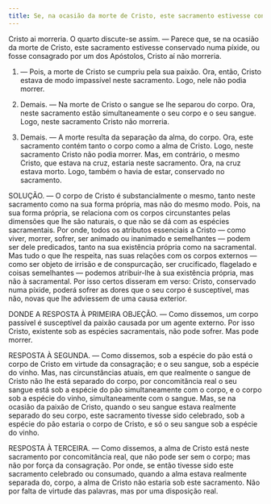 ```yaml
---
title: Se, na ocasião da morte de Cristo, este sacramento estivesse conservado numa píxide, ou fosse consagrado por um dos Apóstolos, Cristo ai morreria
---
```


Cristo ai morreria. O quarto discute-se assim. — Parece que, se na ocasião da morte de Cristo, este sacramento estivesse conservado numa píxide, ou fosse consagrado por um dos Apóstolos, Cristo aí não morreria.  

1. — Pois, a morte de Cristo se cumpriu pela sua paixão. Ora, então, Cristo estava de modo impassível neste sacramento. Logo, nele não podia morrer.  

2. Demais. — Na morte de Cristo o sangue se lhe separou do corpo. Ora, neste sacramento estão simultaneamente o seu corpo e o seu sangue. Logo, neste sacramento Cristo não morreria.  

3. Demais. — A morte resulta da separação da alma, do corpo. Ora, este sacramento contém tanto o corpo como a alma de Cristo. Logo, neste sacramento Cristo não podia morrer.  Mas, em contrário, o mesmo Cristo, que estava na cruz, estaria neste sacramento. Ora, na cruz estava morto. Logo, também o havia de estar, conservado no sacramento.  

SOLUÇÃO. — O corpo de Cristo é substancialmente o mesmo, tanto neste sacramento como na sua forma própria, mas não do mesmo modo. Pois, na sua forma própria, se relaciona com os corpos circunstantes pelas dimensões que lhe são naturais, o que não se dá com as espécies sacramentais. Por onde, todos os atributos essenciais a Cristo — como viver, morrer, sofrer, ser animado ou inanimado e semelhantes — podem ser dele predicados, tanto na sua existência própria como na sacramental. Mas tudo o que lhe respeita, nas suas relações com os corpos externos — como ser objeto de irrisão e de conspurcação, ser crucificado, flagelado e coisas semelhantes — podemos atribuir-lhe à sua existência própria, mas não à sacramental. Por isso certos disseram em verso: Cristo, conservado numa píxide, poderá sofrer as dores que o seu corpo é susceptível, mas não, novas que lhe adviessem de uma causa exterior. 

DONDE A RESPOSTA À PRIMEIRA OBJEÇÃO. — Como dissemos, um corpo passível é susceptível da paixão causada por um agente externo. Por isso Cristo, existente sob as espécies sacramentais, não pode sofrer. Mas pode morrer.  

RESPOSTA À SEGUNDA. — Como dissemos, sob a espécie do pão está o corpo de Cristo em virtude da consagração; e o seu sangue, sob a espécie do vinho. Mas, nas circunstâncias atuais, em que realmente o sangue de Cristo não lhe está separado do corpo, por concomitância real o seu sangue está sob a espécie do pão simultaneamente com o corpo, e o corpo sob a espécie do vinho, simultaneamente com o sangue. Mas, se na ocasião da paixão de Cristo, quando o seu sangue estava realmente separado do seu corpo, este sacramento tivesse sido celebrado, sob a espécie do pão estaria o corpo de Cristo, e só o seu sangue sob a espécie do vinho.  

RESPOSTA À TERCEIRA. — Como dissemos, a alma de Cristo está neste sacramento por concomitância real, que não pode ser sem o corpo; mas não por força da consagração. Por onde, se então tivesse sido este sacramento celebrado ou consumado, quando a alma estava realmente separada do, corpo, a alma de Cristo não estaria sob este sacramento. Não por falta de virtude das palavras, mas por uma disposição real.